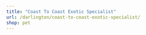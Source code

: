 ```yaml
---
title: "Coast To Coast Exotic Specialist"
url: /darlington/coast-to-coast-exotic-specialist/
shop: pet
---
```

